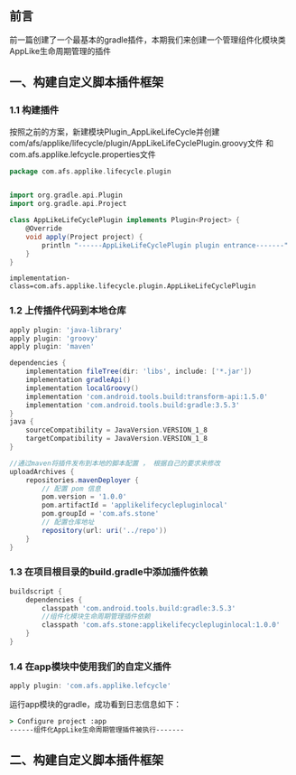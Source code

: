 ## 前言

前一篇创建了一个最基本的gradle插件，本期我们来创建一个管理组件化模块类AppLike生命周期管理的插件

## 一、构建自定义脚本插件框架

### 1.1 构建插件

按照之前的方案，新建模块Plugin_AppLikeLifeCycle并创建com/afs/applike/lifecycle/plugin/AppLikeLifeCyclePlugin.groovy文件
和com.afs.applike.lefcycle.properties文件

```groovy
package com.afs.applike.lifecycle.plugin


import org.gradle.api.Plugin
import org.gradle.api.Project

class AppLikeLifeCyclePlugin implements Plugin<Project> {
    @Override
    void apply(Project project) {
        println "------AppLikeLifeCyclePlugin plugin entrance-------"
    }
}
```

```properties
implementation-class=com.afs.applike.lifecycle.plugin.AppLikeLifeCyclePlugin
```

### 1.2 上传插件代码到本地仓库

```groovy
apply plugin: 'java-library'
apply plugin: 'groovy'
apply plugin: 'maven'

dependencies {
    implementation fileTree(dir: 'libs', include: ['*.jar'])
    implementation gradleApi()
    implementation localGroovy()
    implementation 'com.android.tools.build:transform-api:1.5.0'
    implementation 'com.android.tools.build:gradle:3.5.3'
}
java {
    sourceCompatibility = JavaVersion.VERSION_1_8
    targetCompatibility = JavaVersion.VERSION_1_8
}

//通过maven将插件发布到本地的脚本配置 ， 根据自己的要求来修改
uploadArchives {
    repositories.mavenDeployer {
        // 配置 pom 信息
        pom.version = '1.0.0'
        pom.artifactId = 'applikelifecyclepluginlocal'
        pom.groupId = 'com.afs.stone'
        // 配置仓库地址
        repository(url: uri('../repo'))
    }
}
```

### 1.3 在项目根目录的build.gradle中添加插件依赖

```groovy
buildscript {
    dependencies {
        classpath 'com.android.tools.build:gradle:3.5.3'
        //组件化模块生命周期管理插件依赖
        classpath 'com.afs.stone:applikelifecyclepluginlocal:1.0.0'
    }
}
```

### 1.4 在app模块中使用我们的自定义插件

```groovy
apply plugin: 'com.afs.applike.lefcycle'
```

运行app模块的gradle，成功看到日志信息如下：

```cmd
> Configure project :app
------组件化AppLike生命周期管理插件被执行-------
```

## 二、构建自定义脚本插件框架